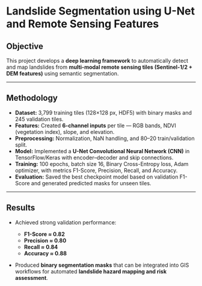  
# Landslide Segmentation using U-Net and Remote Sensing Features

## Objective

This project develops a **deep learning framework** to automatically detect and map landslides from **multi-modal remote sensing tiles (Sentinel-1/2 + DEM features)** using semantic segmentation.

---

## Methodology

* **Dataset:** 3,799 training tiles (128×128 px, HDF5) with binary masks and 245 validation tiles.
* **Features:** Created **6-channel inputs** per tile — RGB bands, NDVI (vegetation index), slope, and elevation.
* **Preprocessing:** Normalization, NaN handling, and 80–20 train/validation split.
* **Model:** Implemented a **U-Net Convolutional Neural Network (CNN)** in TensorFlow/Keras with encoder–decoder and skip connections.
* **Training:** 100 epochs, batch size 16, Binary Cross-Entropy loss, Adam optimizer, with metrics F1-Score, Precision, Recall, and Accuracy.
* **Evaluation:** Saved the best checkpoint model based on validation F1-Score and generated predicted masks for unseen tiles.

---

## Results

* Achieved strong validation performance:

  * **F1-Score ≈ 0.82**
  * **Precision ≈ 0.80**
  * **Recall ≈ 0.84**
  * **Accuracy ≈ 0.88**
* Produced **binary segmentation masks** that can be integrated into GIS workflows for automated **landslide hazard mapping and risk assessment**.
 
